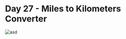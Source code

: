 # Day 27 - Miles to Kilometers Converter
![asd](https://github.com/user-attachments/assets/6b41cd8e-093d-4e24-ab82-44e3eff7cb59)
